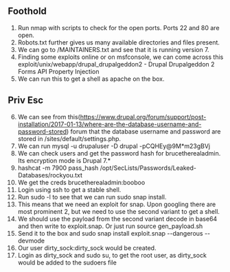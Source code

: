 ## Foothold

1. Run nmap with scripts to check for the open ports. Ports 22 and 80 are open.
2. Robots.txt further gives us many available directories and files present.
3. We can go to /MAINTAINERS.txt and see that it is running version 7.
4. Finding some exploits online or on msfconsole, we can come across this exploit/unix/webapp/drupal_drupalgeddon2 - Drupal Drupalgeddon 2 Forms API Property Injection
5. We can run this to get a shell as apache on the box.

## Priv Esc

6. We can see from this(https://www.drupal.org/forum/support/post-installation/2017-01-13/where-are-the-database-username-and-password-stored) forum that the database username and password are stored in /sites/default/settings.php.
7. We can run mysql -u drupaluser -D drupal -pCQHEy@9M*m23gBVj
8. We can check users and get the password hash for brucetherealadmin. Its encryption mode is Drupal 7.*
9. hashcat -m 7900 pass_hash /opt/SecLists/Passwords/Leaked-Databases/rockyou.txt
10. We get the creds brucetherealadmin:booboo
11. Login using ssh to get a stable shell.
12. Run sudo -l to see that we can run sudo snap install.
13. This means that we need an exploit for snap. Upon googling there are most prominent 2, but we need to use the second variant to get a shell.
14. We should use the payload from the second variant decode in base64 and then write to exploit.snap. Or just run source gen_payload.sh
15. Send it to the box and sudo snap install exploit.snap --dangerous --devmode
16. Our user dirty_sock:dirty_sock would be created.
17. Login as dirty_sock and sudo su, to get the root user, as dirty_sock would be added to the sudoers file
